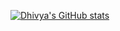 [![Dhivya's GitHub stats](https://github-readme-stats.vercel.app/api?username=dhivya003)](https://github.com/anuraghazra/github-readme-stats)

